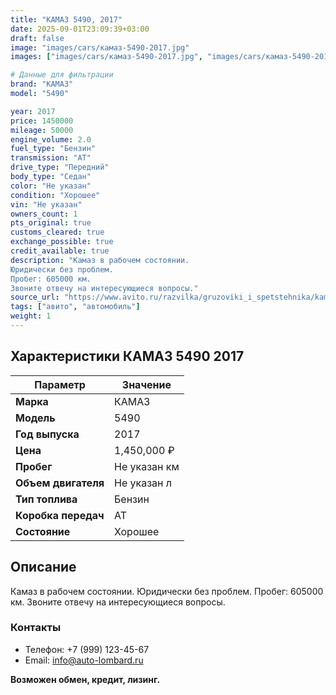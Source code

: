 ```yaml
---
title: "КАМАЗ 5490, 2017"
date: 2025-09-01T23:09:39+03:00
draft: false
image: "images/cars/камаз-5490-2017.jpg"
images: ["images/cars/камаз-5490-2017.jpg", "images/cars/камаз-5490-2017-1.jpg", "images/cars/камаз-5490-2017-2.jpg", "images/cars/камаз-5490-2017-3.jpg", "images/cars/камаз-5490-2017-4.jpg", "images/cars/камаз-5490-2017-5.jpg"]

# Данные для фильтрации
brand: "КАМАЗ"
model: "5490"

year: 2017
price: 1450000
mileage: 50000
engine_volume: 2.0
fuel_type: "Бензин"
transmission: "AT"
drive_type: "Передний"
body_type: "Седан"
color: "Не указан"
condition: "Хорошее"
vin: "Не указан"
owners_count: 1
pts_original: true
customs_cleared: true
exchange_possible: true
credit_available: true
description: "Камаз в рабочем состоянии.
Юридически без проблем.
Пробег: 605000 км.
Звоните отвечу на интересующиеся вопросы."
source_url: "https://www.avito.ru/razvilka/gruzoviki_i_spetstehnika/kamaz_5490_2017_7430366867?context=H4sIAAAAAAAA_wEfAOD_YToxOntzOjEzOiJsb2NhbFByaW9yaXR5IjtiOjA7fQseF2QfAAAA"
tags: ["авито", "автомобиль"]
weight: 1
---
```


## Характеристики КАМАЗ 5490 2017

| Параметр | Значение |
|----------|----------|
| **Марка** | КАМАЗ |
| **Модель** | 5490 |
| **Год выпуска** | 2017 |
| **Цена** | 1,450,000 ₽ |
| **Пробег** | Не указан км |
| **Объем двигателя** | Не указан л |
| **Тип топлива** | Бензин |
| **Коробка передач** | AT |
| **Состояние** | Хорошее |

## Описание

Камаз в рабочем состоянии.
Юридически без проблем.
Пробег: 605000 км.
Звоните отвечу на интересующиеся вопросы.

### Контакты
- Телефон: +7 (999) 123-45-67
- Email: info@auto-lombard.ru

**Возможен обмен, кредит, лизинг.**
